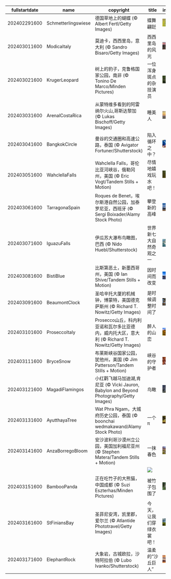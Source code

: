 |fullstartdate|name|copyright|title|image|
|--|--|--|--|--|
202402291600|Schmetterlingswiese|德国草地上的蝴蝶 (© Albert Fertl/Getty Images)|蝶舞翩跹|![](/zh-CN/2024/03/202402291600Schmetterlingswiese.jpg)|
202403011600|ModicaItaly|莫迪卡，西西里岛，意大利 (© Sandro Bisaro/Getty Images)|西西里岛的风光|![](/zh-CN/2024/03/202403011600ModicaItaly.jpg)|
202403021600|KrugerLeopard|树上的豹子，克鲁格国家公园，南非 (© Tonino De Marco/Minden Pictures)|一位浑身斑点的杂技演员|![](/zh-CN/2024/03/202403021600KrugerLeopard.jpg)|
202403031600|ArenalCostaRica|从蒙特维多看到的阿雷纳尔火山,哥斯达黎加 (© Lukas Bischoff/Getty Images)|睡美人|![](/zh-CN/2024/03/202403031600ArenalCostaRica.jpg)|
202403041600|BangkokCircle|曼谷的交通圈和高速公路，泰国 (© Avigator Fortuner/Shutterstock)|陷入循环之中？|![](/zh-CN/2024/03/202403041600BangkokCircle.jpg)|
202403051600|WahclellaFalls|Wahclella Falls，哥伦比亚河峡谷，俄勒冈州，美国 (© Eric Vogt/Tandem Stills + Motion)|尽情地嬉戏玩水吧！|![](/zh-CN/2024/03/202403051600WahclellaFalls.jpg)|
202403061600|TarragonaSpain|Roques de Benet，埃尔斯港自然公园，加泰罗尼亚，西班牙 (© Sergi Boixader/Alamy Stock Photo)|攀登新的高峰|![](/zh-CN/2024/03/202403061600TarragonaSpain.jpg)|
202403071600|IguazuFalls|伊瓜苏大瀑布鸟瞰图，巴西 (© Nido Huebl/Shutterstock)|世界新七大自然奇观之一|![](/zh-CN/2024/03/202403071600IguazuFalls.jpg)|
202403081600|BistiBlue|比斯第恶土，新墨西哥州，美国 (© Ian Shive/Tandem Stills + Motion)|因时间而改变|![](/zh-CN/2024/03/202403081600BistiBlue.jpg)|
202403091600|BeaumontClock|圣哈辛托大厦的机械钟，博蒙特，美国德克萨斯州 (© Richard T. Nowitz/Getty Images)|是时候调整时间了|![](/zh-CN/2024/03/202403091600BeaumontClock.jpg)|
202403101600|ProseccoItaly|Prosecco山丘，科内利亚诺和瓦尔多比亚德内，威内托大区，意大利 (© Richard T. Nowitz/Getty Images)|醉人的山峦|![](/zh-CN/2024/03/202403101600ProseccoItaly.jpg)|
202403111600|BryceSnow|布莱斯峡谷国家公园，犹他州，美国 (© Jim Patterson/Tandem Stills + Motion)|峡谷的守护者|![](/zh-CN/2024/03/202403111600BryceSnow.jpg)|
202403121600|MagadiFlamingos|小红鹳飞越马加迪湖,肯尼亚 (© Vicki Jauron, Babylon and Beyond Photography/Getty Images)|鸟瞰|![](/zh-CN/2024/03/202403121600MagadiFlamingos.jpg)|
202403131600|AyutthayaTree|Wat Phra Ngam，大城府历史公园，泰国 (© boonchai wedmakawand/Alamy Stock Photo)|一个π|![](/zh-CN/2024/03/202403131600AyutthayaTree.jpg)|
202403141600|AnzaBorregoBloom|安沙波利哥沙漠州立公园，美国加利福尼亚州 (© Stephen Matera/Tandem Stills + Motion)|一抹春色|![](/zh-CN/2024/03/202403141600AnzaBorregoBloom.jpg)|
||||![](/zh-CN/2024/03/.jpg)|
202403151600|BambooPanda|正在吃竹子的大熊猫，中国成都 (© Suzi Eszterhas/Minden Pictures)|被竹子包围了|![](/zh-CN/2024/03/202403151600BambooPanda.jpg)|
202403161600|StFiniansBay|圣菲尼安湾，凯里郡，爱尔兰 (© Atlantide Phototravel/Getty Images)|今天，让我们穿绿衣裳吧！|![](/zh-CN/2024/03/202403161600StFiniansBay.jpg)|
202403171600|ElephantRock|大象岩，古城欧拉，沙特阿拉伯 (© Lubo Ivanko/Shutterstock)|温柔的“沙丘巨人”|![](/zh-CN/2024/03/202403171600ElephantRock.jpg)|
